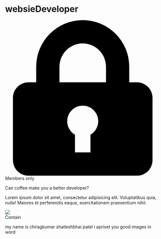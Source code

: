 # websieDeveloper
<!doctype html>
<html>
 <head></head> 
 <body> 
  <link href="https://unpkg.com/@^1.0/dist/tailwind.min.css" rel="stylesheet"> 
  <div class="max-w-sm w-full lg:max-w-full lg:flex"> 
   <div class="h-48 lg:h-auto lg:w-48 flex-none bg-cover rounded-t lg:rounded-t-none lg:rounded-l text-center overflow-hidden" style="background-image: url('/img/card-left.jpg')" title="Woman holding a mug"> 
   </div> 
   <div class="border-r border-b border-l border-gray-400 lg:border-l-0 lg:border-t lg:border-gray-400 bg-white rounded-b lg:rounded-b-none lg:rounded-r p-4 flex flex-col justify-between leading-normal"> 
    <div class="mb-8"> 
     <p class="text-sm text-gray-600 flex items-center"> 
      <svg class="fill-current text-gray-500 w-3 h-3 mr-2" xmlns="http://www.w3.org/2000/svg" viewbox="0 0 20 20"> 
       <path d="M4 8V6a6 6 0 1 1 12 0v2h1a2 2 0 0 1 2 2v8a2 2 0 0 1-2 2H3a2 2 0 0 1-2-2v-8c0-1.1.9-2 2-2h1zm5 6.73V17h2v-2.27a2 2 0 1 0-2 0zM7 6v2h6V6a3 3 0 0 0-6 0z" /> 
      </svg> Members only </p> 
     <div class="text-gray-900 font-bold text-xl mb-2">
       Can coffee make you a better developer? 
     </div> 
     <p class="text-gray-700 text-base">Lorem ipsum dolor sit amet, consectetur adipisicing elit. Voluptatibus quia, nulla! Maiores et perferendis eaque, exercitationem praesentium nihil.</p> 
    </div> 
    <div class="flex items-center"> 
     <img src="https://source.unsplash.com/collection/190727/1600x900"> 
     <div class="text-sm"> 
      <div class="bg-cover bg-center ..." style="background-image: url(...)"></div> Contain 
      <p>my name is chiragkumar shaileshbhai patel i apriset you good images in word </p> 
     </div> 
    </div> 
   </div> 
  </div> 
 </body>
</html>
